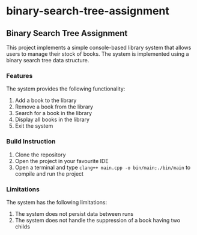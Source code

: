 # binary-search-tree-assignment

## Binary Search Tree Assignment

This project implements a simple console-based library system that allows users to manage their stock of books. The system is implemented using a binary search tree data structure.

### Features

The system provides the following functionality:

1. Add a book to the library
2. Remove a book from the library
3. Search for a book in the library
4. Display all books in the library
5. Exit the system

### Build Instruction

1. Clone the repository
2. Open the project in your favourite IDE
3. Open a terminal and type ``clang++ main.cpp -o bin/main;./bin/main`` to compile and run the project

### Limitations

The system has the following limitations:

1. The system does not persist data between runs
2. The system does not handle the suppression of a book having two childs

